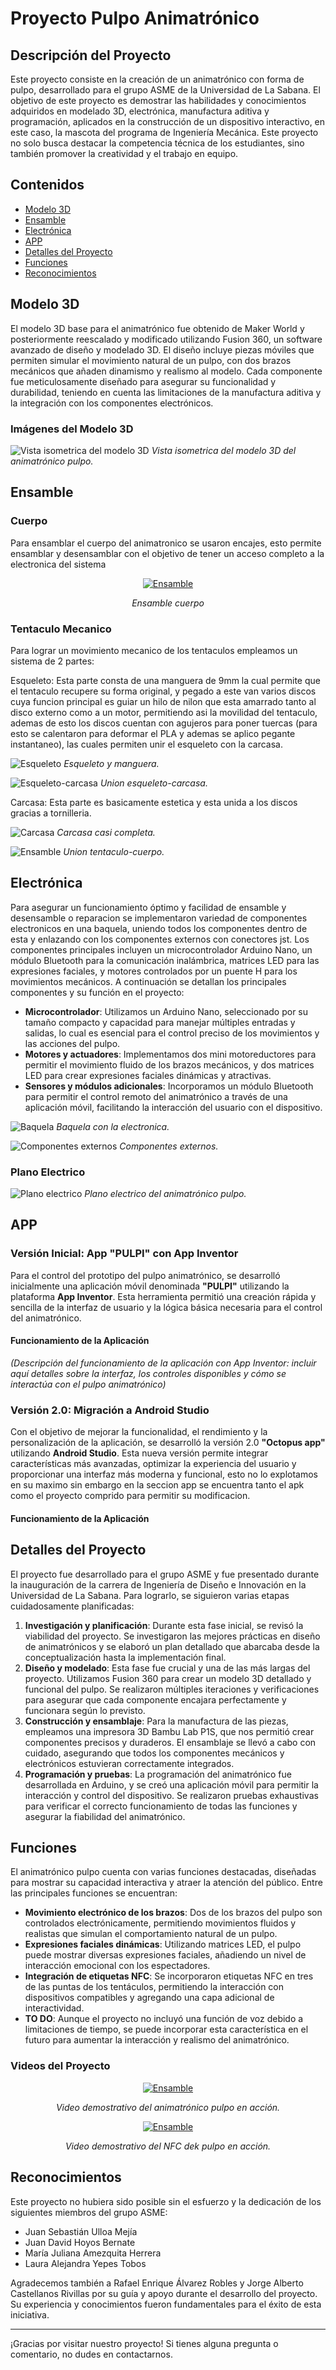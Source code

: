 # Proyecto Pulpo Animatrónico

## Descripción del Proyecto

Este proyecto consiste en la creación de un animatrónico con forma de pulpo, desarrollado para el grupo ASME de la Universidad de La Sabana. El objetivo de este proyecto es demostrar las habilidades y conocimientos adquiridos en modelado 3D, electrónica, manufactura aditiva y programación, aplicados en la construcción de un dispositivo interactivo, en este caso, la mascota del programa de Ingeniería Mecánica. Este proyecto no solo busca destacar la competencia técnica de los estudiantes, sino también promover la creatividad y el trabajo en equipo.

## Contenidos

- [Modelo 3D](#modelo-3d)
- [Ensamble](#ensamble)
- [Electrónica](#electrónica)
- [APP](#APP)
- [Detalles del Proyecto](#detalles-del-proyecto)
- [Funciones](#funciones)
- [Reconocimientos](#reconocimientos)

## Modelo 3D

El modelo 3D base para el animatrónico fue obtenido de Maker World y posteriormente reescalado y modificado utilizando Fusion 360, un software avanzado de diseño y modelado 3D. El diseño incluye piezas móviles que permiten simular el movimiento natural de un pulpo, con dos brazos mecánicos que añaden dinamismo y realismo al modelo. Cada componente fue meticulosamente diseñado para asegurar su funcionalidad y durabilidad, teniendo en cuenta las limitaciones de la manufactura aditiva y la integración con los componentes electrónicos.

### Imágenes del Modelo 3D

![Vista isometrica del modelo 3D](Images/Vista_isometrica.png)
*Vista isometrica del modelo 3D del animatrónico pulpo.*


## Ensamble

### Cuerpo

Para ensamblar el cuerpo del animatronico se usaron encajes, esto permite ensamblar y desensamblar con el objetivo de tener un acceso completo a la electronica del sistema


<div align="center">
  
[![Ensamble](https://img.youtube.com/vi/m7w2fRdgJ1w/0.jpg)](https://www.youtube.com/watch?v=m7w2fRdgJ1w)

*Ensamble cuerpo*

</div>



### Tentaculo Mecanico

Para lograr un movimiento mecanico de los tentaculos empleamos un sistema de 2 partes:

Esqueleto: Esta parte consta de una manguera de 9mm la cual permite que el tentaculo recupere su forma original, y pegado a este van varios discos cuya funcion principal es guiar un hilo de nilon que esta amarrado tanto al disco externo como a un motor, permitiendo asi la movilidad del tentaculo, ademas de esto los discos cuentan con agujeros para poner tuercas (para esto se calentaron para deformar el PLA y ademas se aplico pegante instantaneo), las cuales permiten unir el esqueleto con la carcasa.

![Esqueleto](Images/Esqueleto.jpg)
*Esqueleto y manguera.*

![Esqueleto-carcasa](Images/Union_esqueleto_carcasa.jpg)
*Union esqueleto-carcasa.*

Carcasa: Esta parte es basicamente estetica y esta unida a los discos gracias a tornilleria.

![Carcasa](Images/Carcasa.jpg)
*Carcasa casi completa.*

![Ensamble](Images/Ensamble.jpg)
*Union tentaculo-cuerpo.*

## Electrónica

Para asegurar un funcionamiento óptimo y facilidad de ensamble y desensamble o reparacion se implementaron variedad de componentes electronicos en una baquela, uniendo todos los componentes dentro de esta y enlazando con los componentes externos con conectores jst. Los componentes principales incluyen un microcontrolador Arduino Nano, un módulo Bluetooth para la comunicación inalámbrica, matrices LED para las expresiones faciales, y motores controlados por un puente H para los movimientos mecánicos. A continuación se detallan los principales componentes y su función en el proyecto:

- **Microcontrolador**: Utilizamos un Arduino Nano, seleccionado por su tamaño compacto y capacidad para manejar múltiples entradas y salidas, lo cual es esencial para el control preciso de los movimientos y las acciones del pulpo.
- **Motores y actuadores**: Implementamos dos mini motoreductores para permitir el movimiento fluido de los brazos mecánicos, y dos matrices LED para crear expresiones faciales dinámicas y atractivas.
- **Sensores y módulos adicionales**: Incorporamos un módulo Bluetooth para permitir el control remoto del animatrónico a través de una aplicación móvil, facilitando la interacción del usuario con el dispositivo.


![Baquela](Images/Electronic.jpg)
*Baquela con la electronica.*

![Componentes externos](Images/Matriz_led_y_motores.jpg)
*Componentes externos.*

### Plano Electrico

![Plano electrico](Images/Plano_electrico.png)
*Plano electrico del animatrónico pulpo.*

## APP

### Versión Inicial: App "PULPI" con App Inventor

Para el control del prototipo del pulpo animatrónico, se desarrolló inicialmente una aplicación móvil denominada **"PULPI"** utilizando la plataforma **App Inventor**. Esta herramienta permitió una creación rápida y sencilla de la interfaz de usuario y la lógica básica necesaria para el control del animatrónico. 

#### Funcionamiento de la Aplicación

_(Descripción del funcionamiento de la aplicación con App Inventor: incluir aquí detalles sobre la interfaz, los controles disponibles y cómo se interactúa con el pulpo animatrónico)_

### Versión 2.0: Migración a Android Studio

Con el objetivo de mejorar la funcionalidad, el rendimiento y la personalización de la aplicación, se desarrolló la versión 2.0 **"Octopus app"** utilizando **Android Studio**. Esta nueva versión permite integrar características más avanzadas, optimizar la experiencia del usuario y proporcionar una interfaz más moderna y funcional, esto no lo explotamos en su maximo sin embargo en la seccion app se encuentra tanto el apk como el proyecto comprido para permitir su modificacion.

#### Funcionamiento de la Aplicación



## Detalles del Proyecto

El proyecto fue desarrollado para el grupo ASME y fue presentado durante la inauguración de la carrera de Ingeniería de Diseño e Innovación en la Universidad de La Sabana. Para lograrlo, se siguieron varias etapas cuidadosamente planificadas:

1. **Investigación y planificación**: Durante esta fase inicial, se revisó la viabilidad del proyecto. Se investigaron las mejores prácticas en diseño de animatrónicos y se elaboró un plan detallado que abarcaba desde la conceptualización hasta la implementación final.
2. **Diseño y modelado**: Esta fase fue crucial y una de las más largas del proyecto. Utilizamos Fusion 360 para crear un modelo 3D detallado y funcional del pulpo. Se realizaron múltiples iteraciones y verificaciones para asegurar que cada componente encajara perfectamente y funcionara según lo previsto.
3. **Construcción y ensamblaje**: Para la manufactura de las piezas, empleamos una impresora 3D Bambu Lab P1S, que nos permitió crear componentes precisos y duraderos. El ensamblaje se llevó a cabo con cuidado, asegurando que todos los componentes mecánicos y electrónicos estuvieran correctamente integrados.
4. **Programación y pruebas**: La programación del animatrónico fue desarrollada en Arduino, y se creó una aplicación móvil para permitir la interacción y control del dispositivo. Se realizaron pruebas exhaustivas para verificar el correcto funcionamiento de todas las funciones y asegurar la fiabilidad del animatrónico.

## Funciones

El animatrónico pulpo cuenta con varias funciones destacadas, diseñadas para mostrar su capacidad interactiva y atraer la atención del público. Entre las principales funciones se encuentran:

- **Movimiento electrónico de los brazos**: Dos de los brazos del pulpo son controlados electrónicamente, permitiendo movimientos fluidos y realistas que simulan el comportamiento natural de un pulpo.
- **Expresiones faciales dinámicas**: Utilizando matrices LED, el pulpo puede mostrar diversas expresiones faciales, añadiendo un nivel de interacción emocional con los espectadores.
- **Integración de etiquetas NFC**: Se incorporaron etiquetas NFC en tres de las puntas de los tentáculos, permitiendo la interacción con dispositivos compatibles y agregando una capa adicional de interactividad.
- **TO DO**: Aunque el proyecto no incluyó una función de voz debido a limitaciones de tiempo, se puede incorporar esta característica en el futuro para aumentar la interacción y realismo del animatrónico.

### Videos del Proyecto

<div align="center">
  
[![Ensamble](https://img.youtube.com/vi/uywxRv7KVDI/0.jpg)](https://www.youtube.com/watch?v=uywxRv7KVDI)

*Video demostrativo del animatrónico pulpo en acción.*

</div>

<div align="center">
  
[![Ensamble](https://img.youtube.com/vi/t5P8mF1ySgM/0.jpg)](https://www.youtube.com/watch?v=t5P8mF1ySgM)

*Video demostrativo del NFC dek pulpo en acción.*

</div>


## Reconocimientos

Este proyecto no hubiera sido posible sin el esfuerzo y la dedicación de los siguientes miembros del grupo ASME:

- Juan Sebastián Ulloa Mejía
- Juan David Hoyos Bernate
- María Juliana Amezquita Herrera
- Laura Alejandra Yepes Tobos

Agradecemos también a Rafael Enrique Álvarez Robles y Jorge Alberto Castellanos Rivillas por su guía y apoyo durante el desarrollo del proyecto. Su experiencia y conocimientos fueron fundamentales para el éxito de esta iniciativa.

---

¡Gracias por visitar nuestro proyecto! Si tienes alguna pregunta o comentario, no dudes en contactarnos.
